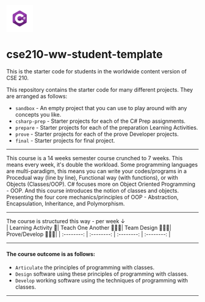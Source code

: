 <img src="csharp.webp" alt="C-Sharp orgramming language logo" width=70 height="70">

# cse210-ww-student-template

This is the starter code for students in the worldwide content version of CSE 210.

This repository contains the starter code for many different projects. They are arranged as follows:

- `sandbox` - An empty project that you can use to play around with any concepts you like.
- `csharp-prep` - Starter projects for each of the C# Prep assignments.
- `prepare` - Starter projects for each of the preparation Learning Activities.
- `prove` - Starter projects for each of the prove Developer projects.
- `final` - Starter projects for final project.

---

This course is a 14 weeks semester course crunched to 7 weeks. This means every week, it's double the workload. Some programming languages are multi-paradigm, this means you can write your codes/programs in a Procedual way (line by line), Functional way (with functions), or with Objects (Classes/OOP). C# focuses more on Object Oriented Programming - OOP. And this course introduces the notion of classes and objects. Presenting the four core mechanics/principles of OOP - Abstraction, Encapsulation, Inheritance, and Polymorphism.

---

The course is structured this way - per week ↓  
| Learning Activity 🎯| Teach One Another 👨🏾‍🏫| Team Design 👨🏾‍🎨| Prove/Develop 👨🏾‍💻|
| :--------: | :--------: | :--------: | :--------: |

---

#### The course outcome is as follows:

- `Articulate` the principles of programming with classes.
- `Design` software using these principles of programming with classes.
- `Develop` working software using the techniques of programming with classes.

---
